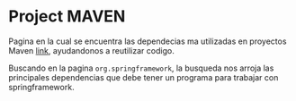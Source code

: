 # Project MAVEN

Pagina en la cual se encuentra las dependecias ma utilizadas 
en proyectos Maven [link](https://mvnrepository.com), ayudandonos a reutilizar codigo.

Buscando en la pagina ```org.springframework```, la busqueda nos arroja las principales dependencias que debe tener
un programa para trabajar con springframework.